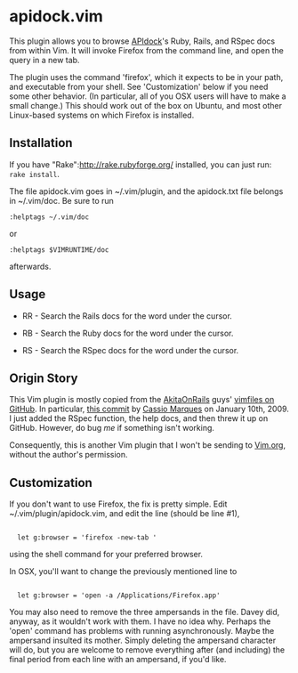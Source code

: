 # apidock.vim #

This plugin allows you to browse [APIdock](http://apidock.com)'s Ruby, Rails, and RSpec docs
from within Vim.  It will invoke Firefox from the command line, and open the
query in a new tab.

The plugin uses the command 'firefox', which it expects to be in your path, and executable from your shell.  See 'Customization' below if you need some other behavior.  (In particular, all of you OSX users will have to make a small change.)  This should work out of the box on Ubuntu, and most other Linux-based systems on which Firefox is installed.

## Installation ##

If you have "Rake":http://rake.rubyforge.org/ installed, you can just run: `rake install`.

The file apidock.vim goes in ~/.vim/plugin, and the apidock.txt file belongs in ~/.vim/doc.  Be sure to run

    :helptags ~/.vim/doc

or

    :helptags $VIMRUNTIME/doc

afterwards.

## Usage ##

* RR - Search the Rails docs for the word under the cursor.

* RB - Search the Ruby docs for the word under the cursor.

* RS - Search the RSpec docs for the word under the cursor.

## Origin Story ##

This Vim plugin is mostly copied from the [AkitaOnRails](http://www.akitaonrails.com/) guys' [vimfiles on GitHub](http://github.com/akitaonrails/vimfiles/tree/master).  In particular, [this commit](http://github.com/fabiokung/vimfiles/commit/6723ec056282f4d2d66d214c921111f57fa48035) by [Cassio Marques](http://cassiomarques.wordpress.com/) on January 10th, 2009.  I just added the RSpec function, the help docs, and then threw it up on GitHub.  However, do bug _me_ if something isn't working.

Consequently, this is another Vim plugin that I won't be sending to [Vim.org](http://vim.org), without the author's permission.

## Customization ##

If you don't want to use Firefox, the fix is pretty simple.  Edit
~/.vim/plugin/apidock.vim, and edit the line (should be line #1),

<pre><code>
  let g:browser = 'firefox -new-tab '
</code></pre>

using the shell command for your preferred browser.

In OSX, you'll want to change the previously mentioned line to

<pre><code>
  let g:browser = 'open -a /Applications/Firefox.app'
</code></pre>

You may also need to remove the three ampersands in the file.  Davey did, anyway, as it wouldn't work with them.  I have no idea why.  Perhaps the 'open' command has problems with running asynchronously.  Maybe the ampersand insulted its mother.  Simply deleting the ampersand character will do, but you are welcome to remove everything after (and including) the final period from each line with an ampersand, if you'd like.
